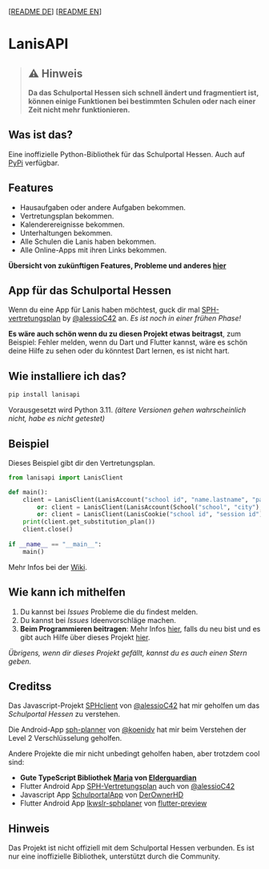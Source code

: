 [[README DE](https://github.com/kurwjan/LanisAPI/blob/master/README-DE.md)]  [[README EN](https://github.com/kurwjan/LanisAPI/blob/master/README.md)]

# LanisAPI

> ## ⚠ Hinweis
> **Da das Schulportal Hessen sich schnell ändert und fragmentiert ist, können einige Funktionen bei bestimmten Schulen oder nach einer Zeit nicht mehr funktionieren.**

## Was ist das?

Eine inoffizielle Python-Bibliothek für das Schulportal Hessen. Auch auf [PyPi](https://pypi.org/project/lanisapi/) verfügbar.

## Features

+ Hausaufgaben oder andere Aufgaben bekommen.
+ Vertretungsplan bekommen.
+ Kalenderereignisse bekommen.
+ Unterhaltungen bekommen.
+ Alle Schulen die Lanis haben bekommen.
+ Alle Online-Apps mit ihren Links bekommen.

**Übersicht von zukünftigen Features, Probleme und anderes [hier](https://github.com/users/kurwjan/projects/2)**

## App für das Schulportal Hessen
Wenn du eine App für Lanis haben möchtest, guck dir mal [SPH-vertretungsplan](https://github.com/alessioC42/SPH-vertretungsplan) by [@alessioC42](https://github.com/alessioC42) an. _Es ist noch in einer frühen Phase!_

**Es wäre auch schön wenn du zu diesen Projekt etwas beitragst**, zum Beispiel: Fehler melden, wenn du Dart und Flutter kannst, wäre es schön deine Hilfe zu sehen oder du könntest Dart lernen, es ist nicht hart.


## Wie installiere ich das?

```sh
pip install lanisapi
```

Vorausgesetzt wird Python 3.11. *(ältere Versionen gehen wahrscheinlich nicht, habe es nicht getestet)*

## Beispiel

Dieses Beispiel gibt dir den Vertretungsplan.

```python
from lanisapi import LanisClient

def main():
    client = LanisClient(LanisAccount("school id", "name.lastname", "password"))
        or: client = LanisClient(LanisAccount(School("school", "city"), "name.lastname", "password"))
        or: client = LanisClient(LanisCookie("school id", "session id"))
    print(client.get_substitution_plan())
    client.close()
    
if __name__ == "__main__":
    main()
```

Mehr Infos bei der [Wiki](https://lanisapi.readthedocs.io/en/latest/first_steps.html).

## Wie kann ich mithelfen

1. Du kannst bei *Issues* Probleme die du findest melden.
2. Du kannst bei *Issues* Ideenvorschläge machen.
3. **Beim Programmieren beitragen**: Mehr Infos [hier](https://docs.github.com/en/get-started/quickstart/contributing-to-projects), falls du neu bist und es gibt auch Hilfe über dieses Projekt [hier](https://lanisapi.readthedocs.io/en/latest/contributing/programming_help.html).

*Übrigens, wenn dir dieses Projekt gefällt, kannst du es auch einen Stern geben.*

## Creditss

Das Javascript-Projekt [SPHclient](https://github.com/alessioC42/SPHclient) von [@alessioC42](https://github.com/alessioC42) hat mir geholfen um das *Schulportal Hessen* zu verstehen.

Die Android-App [sph-planner](https://github.com/koenidv/sph-planner) von [@koenidv](https://github.com/koenidv) hat mir beim Verstehen der Level 2 Verschlüsselung geholfen.

Andere Projekte die mir nicht unbedingt geholfen haben, aber trotzdem cool sind:

+ **Gute TypeScript Bibliothek [Maria](https://github.com/elderguardian/maria) von [Elderguardian](https://github.com/elderguardian/)**
+ Flutter Android App [SPH-Vertretungsplan](https://github.com/alessioC42/SPH-vertretungsplan) auch von [@alessioC42](https://github.com/alessioC42)
+ Javascript App [SchulportalApp](https://github.com/DerOwnerHD/SchulportalApp) von [DerOwnerHD](https://github.com/DerOwnerHD)
+ Flutter Android App [lkwslr-sphplaner](https://github.com/flutter-preview/lkwslr-sphplaner) von [flutter-preview](https://github.com/flutter-preview)

## Hinweis

Das Projekt ist nicht offiziell mit dem Schulportal Hessen verbunden. Es ist nur eine inoffizielle Bibliothek, unterstützt durch die Community.

